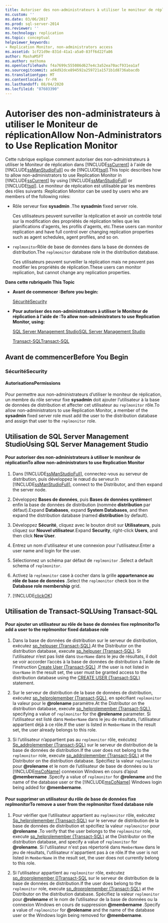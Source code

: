 ```yaml
---
title: Autoriser des non-administrateurs à utiliser le moniteur de réplication | Microsoft Docs
ms.custom: ''
ms.date: 03/06/2017
ms.prod: sql-server-2014
ms.reviewer: ''
ms.technology: replication
ms.topic: conceptual
helpviewer_keywords:
- Replication Monitor, non-administrators access
ms.assetid: 1cf21d9e-831d-41a1-a5a0-83ff6d22fa86
author: MashaMSFT
ms.author: mathoma
ms.openlocfilehash: f4a7699c555086d627e4c3a52ea70acf931ea1af
ms.sourcegitcommit: ad4d92dce894592a259721a1571b1d8736abacdb
ms.translationtype: MT
ms.contentlocale: fr-FR
ms.lasthandoff: 08/04/2020
ms.locfileid: "87603390"
---
```

# <a name="allow-non-administrators-to-use-replication-monitor"></a><span data-ttu-id="29b15-102">Autoriser des non-administrateurs à utiliser le Moniteur de réplication</span><span class="sxs-lookup"><span data-stu-id="29b15-102">Allow Non-Administrators to Use Replication Monitor</span></span>
  <span data-ttu-id="29b15-103">Cette rubrique explique comment autoriser des non-administrateurs à utiliser le Moniteur de réplication dans [!INCLUDE[ssCurrent](../../../includes/sscurrent-md.md)] à l'aide de [!INCLUDE[ssManStudioFull](../../../includes/ssmanstudiofull-md.md)] ou de [!INCLUDE[tsql](../../../includes/tsql-md.md)].</span><span class="sxs-lookup"><span data-stu-id="29b15-103">This topic describes how to allow non-administrators to use Replication Monitor in [!INCLUDE[ssCurrent](../../../includes/sscurrent-md.md)] by using [!INCLUDE[ssManStudioFull](../../../includes/ssmanstudiofull-md.md)] or [!INCLUDE[tsql](../../../includes/tsql-md.md)].</span></span> <span data-ttu-id="29b15-104">Le moniteur de réplication est utilisable par les membres des rôles suivants :</span><span class="sxs-lookup"><span data-stu-id="29b15-104">Replication Monitor can be used by users who are members of the following roles:</span></span>  
  
-   <span data-ttu-id="29b15-105">Rôle serveur fixe **sysadmin** .</span><span class="sxs-lookup"><span data-stu-id="29b15-105">The **sysadmin** fixed server role.</span></span>  
  
     <span data-ttu-id="29b15-106">Ces utilisateurs peuvent surveiller la réplication et avoir un contrôle total sur la modification des propriétés de réplication telles que les planifications d'agents, les profils d'agents, etc.</span><span class="sxs-lookup"><span data-stu-id="29b15-106">These users can monitor replication and have full control over changing replication properties such as agent schedules, agent profiles, and so on.</span></span>  
  
-   <span data-ttu-id="29b15-107">`replmonitor`Rôle de base de données dans la base de données de distribution.</span><span class="sxs-lookup"><span data-stu-id="29b15-107">The `replmonitor` database role in the distribution database.</span></span>  
  
     <span data-ttu-id="29b15-108">Ces utilisateurs peuvent surveiller la réplication mais ne peuvent pas modifier les propriétés de réplication.</span><span class="sxs-lookup"><span data-stu-id="29b15-108">These users can monitor replication, but cannot change any replication properties.</span></span>  
  
 <span data-ttu-id="29b15-109">**Dans cette rubrique**</span><span class="sxs-lookup"><span data-stu-id="29b15-109">**In This Topic**</span></span>  
  
-   <span data-ttu-id="29b15-110">**Avant de commencer :**</span><span class="sxs-lookup"><span data-stu-id="29b15-110">**Before you begin:**</span></span>  
  
     [<span data-ttu-id="29b15-111">Sécurité</span><span class="sxs-lookup"><span data-stu-id="29b15-111">Security</span></span>](#Security)  
  
-   <span data-ttu-id="29b15-112">**Pour autoriser des non-administrateurs à utiliser le Moniteur de réplication à l'aide de :**</span><span class="sxs-lookup"><span data-stu-id="29b15-112">**To allow non-administrators to use Replication Monitor, using:**</span></span>  
  
     [<span data-ttu-id="29b15-113">SQL Server Management Studio</span><span class="sxs-lookup"><span data-stu-id="29b15-113">SQL Server Management Studio</span></span>](#SSMSProcedure)  
  
     [<span data-ttu-id="29b15-114">Transact-SQL</span><span class="sxs-lookup"><span data-stu-id="29b15-114">Transact-SQL</span></span>](#TsqlProcedure)  
  
##  <a name="before-you-begin"></a><a name="BeforeYouBegin"></a> <span data-ttu-id="29b15-115">Avant de commencer</span><span class="sxs-lookup"><span data-stu-id="29b15-115">Before You Begin</span></span>  
  
###  <a name="security"></a><a name="Security"></a> <span data-ttu-id="29b15-116">Sécurité</span><span class="sxs-lookup"><span data-stu-id="29b15-116">Security</span></span>  
  
####  <a name="permissions"></a><a name="Permissions"></a> <span data-ttu-id="29b15-117">Autorisations</span><span class="sxs-lookup"><span data-stu-id="29b15-117">Permissions</span></span>  
 <span data-ttu-id="29b15-118">Pour permettre aux non-administrateurs d’utiliser le moniteur de réplication, un membre du rôle serveur fixe **sysadmin** doit ajouter l’utilisateur à la base de données de distribution et affecter cet utilisateur au `replmonitor` rôle.</span><span class="sxs-lookup"><span data-stu-id="29b15-118">To allow non-administrators to use Replication Monitor, a member of the **sysadmin** fixed server role must add the user to the distribution database and assign that user to the `replmonitor` role.</span></span>  
  
##  <a name="using-sql-server-management-studio"></a><a name="SSMSProcedure"></a> <span data-ttu-id="29b15-119">Utilisation de SQL Server Management Studio</span><span class="sxs-lookup"><span data-stu-id="29b15-119">Using SQL Server Management Studio</span></span>  
  
#### <a name="to-allow-non-administrators-to-use-replication-monitor"></a><span data-ttu-id="29b15-120">Pour autoriser des non-administrateurs à utiliser le moniteur de réplication</span><span class="sxs-lookup"><span data-stu-id="29b15-120">To allow non-administrators to use Replication Monitor</span></span>  
  
1.  <span data-ttu-id="29b15-121">Dans [!INCLUDE[ssManStudioFull](../../../includes/ssmanstudiofull-md.md)], connectez-vous au serveur de distribution, puis développez le nœud du serveur.</span><span class="sxs-lookup"><span data-stu-id="29b15-121">In [!INCLUDE[ssManStudioFull](../../../includes/ssmanstudiofull-md.md)], connect to the Distributor, and then expand the server node.</span></span>  
  
2.  <span data-ttu-id="29b15-122">Développez **Bases de données**, puis **Bases de données système**et enfin la base de données de distribution (nommée **distribution** par défaut).</span><span class="sxs-lookup"><span data-stu-id="29b15-122">Expand **Databases**, expand **System Databases**, and then expand the distribution database (named **distribution** by default).</span></span>  
  
3.  <span data-ttu-id="29b15-123">Développez **Sécurité**, cliquez avec le bouton droit sur **Utilisateurs**, puis cliquez sur **Nouvel utilisateur**.</span><span class="sxs-lookup"><span data-stu-id="29b15-123">Expand **Security**, right-click **Users**, and then click **New User**.</span></span>  
  
4.  <span data-ttu-id="29b15-124">Entrez un nom d'utilisateur et une connexion pour l'utilisateur.</span><span class="sxs-lookup"><span data-stu-id="29b15-124">Enter a user name and login for the user.</span></span>  
  
5.  <span data-ttu-id="29b15-125">Sélectionnez un schéma par défaut de `replmonitor` .</span><span class="sxs-lookup"><span data-stu-id="29b15-125">Select a default schema of `replmonitor`.</span></span>  
  
6.  <span data-ttu-id="29b15-126">Activez la `replmonitor` case à cocher dans la grille **appartenance au rôle de base de données** .</span><span class="sxs-lookup"><span data-stu-id="29b15-126">Select the `replmonitor` check box in the **Database role membership** grid.</span></span>  
  
7.  [!INCLUDE[clickOK](../../../includes/clickok-md.md)]  
  
##  <a name="using-transact-sql"></a><a name="TsqlProcedure"></a> <span data-ttu-id="29b15-127">Utilisation de Transact-SQL</span><span class="sxs-lookup"><span data-stu-id="29b15-127">Using Transact-SQL</span></span>  
  
#### <a name="to-add-a-user-to-the-replmonitor-fixed-database-role"></a><span data-ttu-id="29b15-128">Pour ajouter un utilisateur au rôle de base de données fixe replmonitor</span><span class="sxs-lookup"><span data-stu-id="29b15-128">To add a user to the replmonitor fixed database role</span></span>  
  
1.  <span data-ttu-id="29b15-129">Dans la base de données de distribution sur le serveur de distribution, exécutez [sp_helpuser &#40;Transact-SQL&#41;](/sql/relational-databases/system-stored-procedures/sp-helpuser-transact-sql).</span><span class="sxs-lookup"><span data-stu-id="29b15-129">At the Distributor on the distribution database, execute [sp_helpuser &#40;Transact-SQL&#41;](/sql/relational-databases/system-stored-procedures/sp-helpuser-transact-sql).</span></span> <span data-ttu-id="29b15-130">Si l’utilisateur n’est pas listé dans `UserName` dans le jeu de résultats, il doit se voir accorder l’accès à la base de données de distribution à l’aide de l’instruction [Create User &#40;Transact-SQL&#41;](/sql/t-sql/statements/create-user-transact-sql) .</span><span class="sxs-lookup"><span data-stu-id="29b15-130">If the user is not listed in `UserName` in the result set, the user must be granted access to the distribution database using the [CREATE USER &#40;Transact-SQL&#41;](/sql/t-sql/statements/create-user-transact-sql) statement.</span></span>  
  
2.  <span data-ttu-id="29b15-131">Sur le serveur de distribution de la base de données de distribution, exécutez [sp_helprolemember &#40;Transact-SQL&#41;](/sql/relational-databases/system-stored-procedures/sp-helprolemember-transact-sql), en spécifiant `replmonitor` la valeur pour le **@rolename** paramètre.</span><span class="sxs-lookup"><span data-stu-id="29b15-131">At the Distributor on the distribution database, execute [sp_helprolemember &#40;Transact-SQL&#41;](/sql/relational-databases/system-stored-procedures/sp-helprolemember-transact-sql), specifying a value of `replmonitor` for the **@rolename** parameter.</span></span> <span data-ttu-id="29b15-132">Si l’utilisateur est listé dans `MemberName` dans le jeu de résultats, l’utilisateur appartient déjà à ce rôle.</span><span class="sxs-lookup"><span data-stu-id="29b15-132">If the user is listed in `MemberName` in the result set, the user already belongs to this role.</span></span>  
  
3.  <span data-ttu-id="29b15-133">Si l’utilisateur n’appartient pas au `replmonitor` rôle, exécutez [Sp_addrolemember &#40;Transact-SQL&#41;](/sql/relational-databases/system-stored-procedures/sp-addrolemember-transact-sql) sur le serveur de distribution de la base de données de distribution.</span><span class="sxs-lookup"><span data-stu-id="29b15-133">If the user does not belong to the `replmonitor` role, execute [sp_addrolemember &#40;Transact-SQL&#41;](/sql/relational-databases/system-stored-procedures/sp-addrolemember-transact-sql) at the Distributor on the distribution database.</span></span> <span data-ttu-id="29b15-134">Spécifiez la valeur `replmonitor` pour **@rolename** et le nom de l’utilisateur de base de données ou la [!INCLUDE[msCoName](../../../includes/msconame-md.md)] connexion Windows en cours d’ajout **@membername** .</span><span class="sxs-lookup"><span data-stu-id="29b15-134">Specify a value of `replmonitor` for **@rolename** and the name of the database user or the [!INCLUDE[msCoName](../../../includes/msconame-md.md)] Windows login being added for **@membername**.</span></span>  
  
#### <a name="to-remove-a-user-from-the-replmonitor-fixed-database-role"></a><span data-ttu-id="29b15-135">Pour supprimer un utilisateur du rôle de base de données fixe replmonitor</span><span class="sxs-lookup"><span data-stu-id="29b15-135">To remove a user from the replmonitor fixed database role</span></span>  
  
1.  <span data-ttu-id="29b15-136">Pour vérifier que l’utilisateur appartient au `replmonitor` rôle, exécutez [Sp_helprolemember &#40;Transact-SQL&#41;](/sql/relational-databases/system-stored-procedures/sp-helprolemember-transact-sql) sur le serveur de distribution de la base de données de distribution et spécifiez la valeur `replmonitor` pour **@rolename** .</span><span class="sxs-lookup"><span data-stu-id="29b15-136">To verify that the user belongs to the `replmonitor` role, execute [sp_helprolemember &#40;Transact-SQL&#41;](/sql/relational-databases/system-stored-procedures/sp-helprolemember-transact-sql) at the Distributor on the distribution database, and specify a value of `replmonitor` for **@rolename**.</span></span> <span data-ttu-id="29b15-137">Si l'utilisateur n'est pas répertorié dans `MemberName` dans le jeu de résultats, l'utilisateur n'appartient pas à ce rôle.</span><span class="sxs-lookup"><span data-stu-id="29b15-137">If the user is not listed in `MemberName` in the result set, the user does not currently belong to this role.</span></span>  
  
2.  <span data-ttu-id="29b15-138">Si l’utilisateur appartient au `replmonitor` rôle, exécutez [sp_droprolemember &#40;&#41;Transact-SQL](/sql/relational-databases/system-stored-procedures/sp-droprolemember-transact-sql) sur le serveur de distribution de la base de données de distribution.</span><span class="sxs-lookup"><span data-stu-id="29b15-138">If the user does belong to the `replmonitor` role, execute [sp_droprolemember &#40;Transact-SQL&#41;](/sql/relational-databases/system-stored-procedures/sp-droprolemember-transact-sql) at the Distributor on the distribution database.</span></span> <span data-ttu-id="29b15-139">Spécifiez la valeur `replmonitor` pour **@rolename** et le nom de l’utilisateur de la base de données ou la connexion Windows en cours de suppression **@membername** .</span><span class="sxs-lookup"><span data-stu-id="29b15-139">Specify a value of `replmonitor` for **@rolename** and the name of the database user or the Windows login being removed for **@membername**.</span></span>  
  
  
